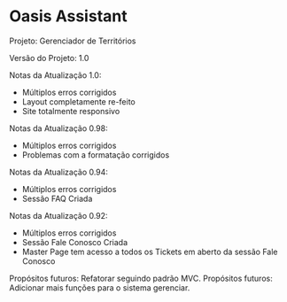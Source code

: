 # Oasis Assistant
 Projeto: Gerenciador de Territórios
 
 Versão do Projeto: 1.0

 Notas da Atualização 1.0:
 * Múltiplos erros corrigidos
 * Layout completamente re-feito
 * Site totalmente responsivo

 Notas da Atualização 0.98:
 * Múltiplos erros corrigidos
 * Problemas com a formatação corrigidos
 
 Notas da Atualização 0.94:
 * Múltiplos erros corrigidos
 * Sessão FAQ Criada

 Notas da Atualização 0.92:
 * Múltiplos erros corrigidos
 * Sessão Fale Conosco Criada
 * Master Page tem acesso a todos os Tickets em aberto da sessão Fale Conosco
 
 Propósitos futuros: Refatorar seguindo padrão MVC.
 Propósitos futuros: Adicionar mais funções para o sistema gerenciar.
